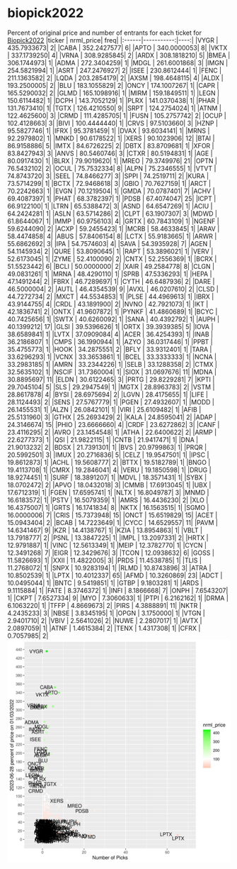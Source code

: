 # biopick2022
Percent of original price and number of entrants for each ticket for [Biopick2022](https://twitter.com/hashtag/Biopick2022)
|ticker |  nrml_price| freq|
|:------|-----------:|----:|
|VYGR   | 435.7933673|    2|
|CABA   | 352.2427577|    6|
|APTO   | 340.0000053|    8|
|VKTX   | 337.1739250|    4|
|VRNA   | 308.9285845|    2|
|ARDX   | 308.1818210|    5|
|BMEA   | 306.1744973|    1|
|ADMA   | 272.3404259|    1|
|MDGL   | 261.6001868|    3|
|IMGN   | 254.5821994|    1|
|ASRT   | 247.2476927|    2|
|ISEE   | 230.8612444|    1|
|FENC   | 211.1363582|    2|
|LQDA   | 203.2854179|    2|
|AXSM   | 198.4648115|    4|
|ALDX   | 193.2500005|    2|
|BLU    | 183.1055829|    2|
|ONCY   | 174.1007267|    1|
|CAPR   | 165.5290032|    2|
|GLMD   | 165.1098916|    1|
|MIRM   | 159.1849511|    1|
|LEGN   | 150.6114482|    1|
|DCPH   | 143.7052129|    1|
|PLRX   | 141.0370438|    1|
|PHAR   | 131.7673410|    1|
|TGTX   | 126.4210550|    9|
|SRPT   | 124.2754024|    1|
|ATNM   | 122.4625600|    3|
|CRMD   | 111.4285705|    1|
|FUSN   | 105.2757742|    2|
|OCUP   | 102.4128663|    3|
|BIVI   | 100.4444440|    1|
|CRVS   |  97.5103660|    3|
|HZNP   |  95.5827746|    1|
|IFRX   |  95.3781459|    1|
|DVAX   |  93.6034141|    1|
|MRNS   |  92.2979802|    1|
|MNKD   |  90.6178522|    1|
|XERS   |  90.1023906|   12|
|BTAI   |  86.9158886|    5|
|IMTX   |  84.6726225|    2|
|DBTX   |  83.8709681|    1|
|XFOR   |  83.8427943|    3|
|ANVS   |  80.5460746|    3|
|CTXR   |  80.5194831|    1|
|AGE    |  80.0917430|    1|
|BLRX   |  79.9019620|    1|
|MREO   |  79.3749976|   21|
|OPTN   |  76.5432102|    2|
|OCUL   |  75.7532334|    8|
|ALPN   |  75.2346555|    1|
|VTVT   |  74.8743720|    3|
|SEEL   |  74.8466277|    3|
|SPPI   |  74.2519711|    2|
|KURA   |  73.5714299|    1|
|BCTX   |  72.9468618|    3|
|GBIO   |  70.7627159|    1|
|ARCT   |  70.2242663|    1|
|EVGN   |  70.1219504|    1|
|GMDA   |  70.0787401|    7|
|ACHV   |  69.4087397|    1|
|PHAT   |  68.3782397|    1|
|PDSB   |  67.4074047|   25|
|ICPT   |  66.9122100|    1|
|LTRN   |  65.5388472|    3|
|ASND   |  64.6547269|    1|
|ACIU   |  64.2424281|    1|
|ASLN   |  63.5714286|    2|
|CLPT   |  63.1907307|    3|
|MDWD   |  61.8644067|    1|
|IMMP   |  60.9756103|    4|
|GRTX   |  60.7843109|    1|
|NGENF  |  59.6244090|    2|
|ACXP   |  59.2455423|    1|
|MCRB   |  58.4633845|    1|
|ARAV   |  58.4474858|    4|
|ABUS   |  57.8406154|    8|
|LCTX   |  55.9183665|    1|
|ARWR   |  55.6862692|    3|
|IPA    |  54.7574603|    4|
|SAVA   |  54.3935928|    7|
|AGEN   |  54.1145934|    2|
|QURE   |  53.8090645|    1|
|RAPT   |  53.3896021|    1|
|VERV   |  52.6173045|    1|
|ZYME   |  52.4100090|    2|
|CNTX   |  52.2556369|    1|
|BCRX   |  51.5523442|    6|
|BCLI   |  50.0000000|    2|
|XAIR   |  49.2584778|    8|
|CLGN   |  49.0831261|    1|
|MRNA   |  48.4290110|    1|
|SPRB   |  47.5336293|    1|
|HEPA   |  47.1491244|    2|
|FBRX   |  46.7289697|    1|
|CYTH   |  46.6487936|    2|
|DARE   |  46.5000004|    2|
|AUTL   |  46.4354539|    9|
|AVXL   |  46.0207610|    2|
|CLSD   |  44.7272734|    2|
|MXCT   |  44.5534853|    1|
|PLSE   |  44.4969613|    1|
|IBRX   |  43.9144755|    4|
|CRDL   |  43.1891900|    2|
|NVNO   |  42.7921073|    1|
|IKT    |  42.1836741|    2|
|ONTX   |  41.9607872|    1|
|PYNKF  |  41.4860689|    1|
|BCYC   |  40.7425656|    1|
|SWTX   |  40.6260092|    1|
|SANA   |  40.4392792|    1|
|AUPH   |  40.1399212|   17|
|GLSI   |  39.5396626|    1|
|ORTX   |  39.3939385|    5|
|IOVA   |  38.6589841|    1|
|LVTX   |  37.0909084|    4|
|ACER   |  36.4254393|    1|
|INAB   |  36.2186807|    1|
|CMPS   |  36.1990944|    1|
|AZYO   |  36.0317446|    1|
|PPBT   |  35.4755773|    1|
|HOOK   |  34.2875551|    2|
|BFLY   |  33.9312401|    1|
|TARA   |  33.6296293|    1|
|VCNX   |  33.3653861|    1|
|BCEL   |  33.3333333|    1|
|NCNA   |  33.2983185|    1|
|AMRN   |  33.2344226|    1|
|SELB   |  33.1288358|    2|
|CTMX   |  32.5635102|    1|
|NSCIF  |  31.7360004|    1|
|SIOX   |  31.0697676|   11|
|MDNA   |  30.8895697|   11|
|ELDN   |  30.6122465|    3|
|PRTG   |  29.8229281|    7|
|KPTI   |  29.7045104|    5|
|SLS    |  29.2947549|    1|
|MGTX   |  28.8963783|    2|
|VSTM   |  28.8617878|    4|
|BYSI   |  28.6975694|    2|
|LGVN   |  28.4175655|    1|
|LIFE   |  28.1124493|    2|
|SENS   |  27.5767779|    1|
|PGEN   |  27.4932607|    1|
|MODD   |  26.1455531|    1|
|ALZN   |  26.0842101|    1|
|VIRI   |  25.6109482|    1|
|AFIB   |  25.5131960|    3|
|GTHX   |  25.2693429|    2|
|KALA   |  24.8595041|    2|
|ADAP   |  24.3146674|   15|
|PHIO   |  23.6666660|    4|
|CRDF   |  23.6272862|    3|
|CANF   |  23.4116295|    2|
|AVRO   |  23.1454548|    1|
|ATHA   |  22.6400622|    2|
|ARMP   |  22.6277373|    1|
|QSI    |  21.9822115|    1|
|CNTB   |  21.9417471|    1|
|DNA    |  21.9013232|    2|
|BDSX   |  21.7391301|    1|
|BVS    |  20.9799863|    1|
|PRQR   |  20.5992501|    3|
|IMUX   |  20.2716836|    5|
|CELZ   |  19.9547501|    1|
|IPSC   |  19.8612873|    1|
|ACHL   |  19.5608777|    2|
|BTTX   |  19.5182789|    1|
|BNGO   |  19.4113708|    1|
|CMRX   |  19.2846041|    4|
|VERU   |  19.1850598|    1|
|DRUG   |  18.9274451|    1|
|SURF   |  18.3891207|    1|
|MDVL   |  18.3571431|    1|
|SYBX   |  18.0702472|    2|
|APVO   |  18.0432018|    3|
|CMMB   |  17.6913045|    1|
|UBX    |  17.6712319|    1|
|FGEN   |  17.6595741|    1|
|NLTX   |  16.8049787|    3|
|MNMD   |  16.6183572|    1|
|PSTV   |  16.5079359|    1|
|AMRS   |  16.4436230|    2|
|XLO    |  16.4375007|    1|
|GRTS   |  16.1741834|    8|
|NKTX   |  16.1563515|    1|
|SGMO   |  16.0000006|    7|
|CRIS   |  15.7373948|   15|
|ONCT   |  15.6519829|   15|
|ACET   |  15.0943404|    2|
|BCAB   |  14.7223649|    1|
|CYCC   |  14.6529557|   11|
|PAVM   |  14.6341467|    9|
|KZR    |  14.4138767|    1|
|KZIA   |  13.8954863|    1|
|VBLT   |  13.7918777|    2|
|PSNL   |  13.3847225|    1|
|IMPL   |  13.2097331|    2|
|HRTX   |  12.9791887|    1|
|VINC   |  12.5613349|    1|
|MEIP   |  12.3782770|    1|
|CYCN   |  12.3491268|    7|
|EIGR   |  12.3429676|    3|
|TCON   |  12.0938632|    6|
|GOSS   |  11.5826693|    1|
|XXII   |  11.4822005|    3|
|PRDS   |  11.4538785|    1|
|TLIS   |  11.2768072|    1|
|SNPX   |  10.9283194|    1|
|RLMD   |  10.8743896|    3|
|ATRA   |  10.8502539|    1|
|LPTX   |  10.4012337|   65|
|AFMD   |  10.3260869|   23|
|ADCT   |  10.0495044|    1|
|BNTC   |   9.5419851|    1|
|GTBP   |   9.1803281|    1|
|ARDS   |   9.1115884|    1|
|FATE   |   8.3746372|    1|
|INFI   |   8.1866668|    7|
|ONPH   |   7.6543207|    1|
|CKPT   |   7.6527334|    9|
|MYO    |   7.3060633|    1|
|PTPI   |   6.2162162|    1|
|DRMA   |   6.1063220|    1|
|TFFP   |   4.8669673|    2|
|PIRS   |   4.3888891|   11|
|NKTR   |   4.2435233|    3|
|NBSE   |   3.8345195|    1|
|OPGN   |   3.1750000|    1|
|VTGN   |   2.9401710|    2|
|VBIV   |   2.5641026|    2|
|NUWE   |   2.2807017|    1|
|AVTX   |   2.0897059|    1|
|ATNF   |   1.4615384|    2|
|TENX   |   1.4317308|    1|
|CFRX   |   0.7057985|    2|
![retvspicks](biopicks.png?raw=true)
